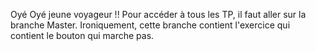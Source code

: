 Oyé Oyé jeune voyageur !! Pour accéder à tous les TP, il faut aller sur la branche Master. Ironiquement, cette branche contient l'exercice qui contient le bouton qui marche pas.
